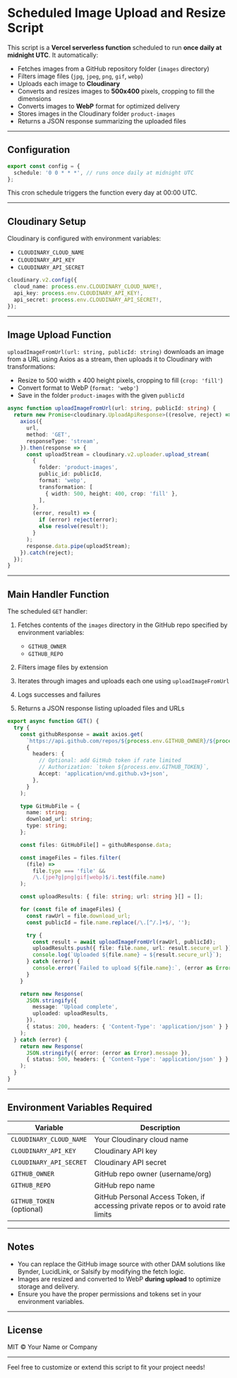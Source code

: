 
# Scheduled Image Upload and Resize Script

This script is a **Vercel serverless function** scheduled to run **once daily at midnight UTC**. It automatically:

- Fetches images from a GitHub repository folder (`images` directory)
- Filters image files (`jpg`, `jpeg`, `png`, `gif`, `webp`)
- Uploads each image to **Cloudinary**
- Converts and resizes images to **500x400** pixels, cropping to fill the dimensions
- Converts images to **WebP** format for optimized delivery
- Stores images in the Cloudinary folder `product-images`
- Returns a JSON response summarizing the uploaded files

---

## Configuration

```ts
export const config = {
  schedule: '0 0 * * *', // runs once daily at midnight UTC
};
```

This cron schedule triggers the function every day at 00:00 UTC.

---

## Cloudinary Setup

Cloudinary is configured with environment variables:

- `CLOUDINARY_CLOUD_NAME`
- `CLOUDINARY_API_KEY`
- `CLOUDINARY_API_SECRET`

```ts
cloudinary.v2.config({
  cloud_name: process.env.CLOUDINARY_CLOUD_NAME!,
  api_key: process.env.CLOUDINARY_API_KEY!,
  api_secret: process.env.CLOUDINARY_API_SECRET!,
});
```

---

## Image Upload Function

`uploadImageFromUrl(url: string, publicId: string)` downloads an image from a URL using Axios as a stream, then uploads it to Cloudinary with transformations:

- Resize to 500 width × 400 height pixels, cropping to fill (`crop: 'fill'`)
- Convert format to WebP (`format: 'webp'`)
- Save in the folder `product-images` with the given `publicId`

```ts
async function uploadImageFromUrl(url: string, publicId: string) {
  return new Promise<cloudinary.UploadApiResponse>((resolve, reject) => {
    axios({
      url,
      method: 'GET',
      responseType: 'stream',
    }).then(response => {
      const uploadStream = cloudinary.v2.uploader.upload_stream(
        { 
          folder: 'product-images', 
          public_id: publicId,
          format: 'webp',
          transformation: [
            { width: 500, height: 400, crop: 'fill' },
          ],
        },
        (error, result) => {
          if (error) reject(error);
          else resolve(result!);
        }
      );
      response.data.pipe(uploadStream);
    }).catch(reject);
  });
}
```

---

## Main Handler Function

The scheduled `GET` handler:

1. Fetches contents of the `images` directory in the GitHub repo specified by environment variables:

   - `GITHUB_OWNER`
   - `GITHUB_REPO`

2. Filters image files by extension

3. Iterates through images and uploads each one using `uploadImageFromUrl`

4. Logs successes and failures

5. Returns a JSON response listing uploaded files and URLs

```ts
export async function GET() {
  try {
    const githubResponse = await axios.get(
      `https://api.github.com/repos/${process.env.GITHUB_OWNER}/${process.env.GITHUB_REPO}/contents/images`,
      {
        headers: {
          // Optional: add GitHub token if rate limited
          // Authorization: `token ${process.env.GITHUB_TOKEN}`,
          Accept: 'application/vnd.github.v3+json',
        },
      }
    );

    type GitHubFile = {
      name: string;
      download_url: string;
      type: string;
    };

    const files: GitHubFile[] = githubResponse.data;

    const imageFiles = files.filter(
      (file) =>
        file.type === 'file' &&
        /\.(jpe?g|png|gif|webp)$/i.test(file.name)
    );

    const uploadResults: { file: string; url: string }[] = [];

    for (const file of imageFiles) {
      const rawUrl = file.download_url;
      const publicId = file.name.replace(/\.[^/.]+$/, '');

      try {
        const result = await uploadImageFromUrl(rawUrl, publicId);
        uploadResults.push({ file: file.name, url: result.secure_url });
        console.log(`Uploaded ${file.name} → ${result.secure_url}`);
      } catch (error) {
        console.error(`Failed to upload ${file.name}:`, (error as Error).message);
      }
    }

    return new Response(
      JSON.stringify({
        message: 'Upload complete',
        uploaded: uploadResults,
      }),
      { status: 200, headers: { 'Content-Type': 'application/json' } }
    );
  } catch (error) {
    return new Response(
      JSON.stringify({ error: (error as Error).message }),
      { status: 500, headers: { 'Content-Type': 'application/json' } }
    );
  }
}
```

---

## Environment Variables Required

| Variable                 | Description                      |
|--------------------------|--------------------------------|
| `CLOUDINARY_CLOUD_NAME`  | Your Cloudinary cloud name      |
| `CLOUDINARY_API_KEY`     | Cloudinary API key              |
| `CLOUDINARY_API_SECRET`  | Cloudinary API secret           |
| `GITHUB_OWNER`           | GitHub repo owner (username/org)|
| `GITHUB_REPO`            | GitHub repo name                |
| `GITHUB_TOKEN` (optional)| GitHub Personal Access Token, if accessing private repos or to avoid rate limits |

---

## Notes

- You can replace the GitHub image source with other DAM solutions like Bynder, LucidLink, or Salsify by modifying the fetch logic.
- Images are resized and converted to WebP **during upload** to optimize storage and delivery.
- Ensure you have the proper permissions and tokens set in your environment variables.

---

## License

MIT © Your Name or Company

---

Feel free to customize or extend this script to fit your project needs!

